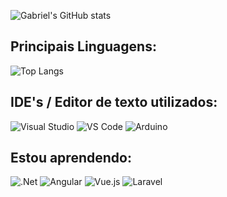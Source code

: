 ![Gabriel's GitHub stats](https://github-readme-stats.vercel.app/api?username=galvaocs&show_icons=true&theme=github_dark)

<h2>Principais Linguagens:</h2>

![Top Langs](https://github-readme-stats.vercel.app/api/top-langs/?username=galvaocs&layout=compact&theme=github_dark)

<h2>IDE's / Editor de texto utilizados:</h2>

![Visual Studio](https://img.shields.io/badge/Visual_Studio-0d1117?style=for-the-badge&logo=visual%20studio&logoColor=7c5892)
![VS Code](https://img.shields.io/badge/Visual_Studio_Code-0d1117?style=for-the-badge&logo=visual%20studio%20code&logoColor=2b98f1)
![Arduino](https://img.shields.io/badge/Arduino_IDE-0d1117?style=for-the-badge&logo=arduino&logoColor=2596be)

<h2>Estou aprendendo:</h2>

![.Net](https://img.shields.io/badge/.NET-0d1117?style=for-the-badge&logo=.net&logoColor=7c5892)
![Angular](https://img.shields.io/badge/angular-0d1117.svg?style=for-the-badge&logo=angular&logoColor=De3a3a)
![Vue.js](https://img.shields.io/badge/vuejs-0d1117.svg?style=for-the-badge&logo=vuedotjs&logoColor=2b98f1)
![Laravel](https://img.shields.io/badge/laravel-0d1117.svg?style=for-the-badge&logo=laravel&logoColor=E07930)
